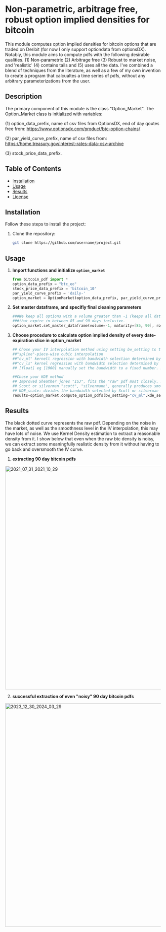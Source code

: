 # Non-parametric, arbitrage free, robust option implied densities for bitcoin
This module computes option implied densities for bitcoin options that are traded on Deribit (for now I only support optiondata from optionsDX). Notably, this module aims to compute pdfs with the following desirable qualities. (1) Non-parametric (2) Arbitrage free (3) Robust to market noise, and 'realistic' (4) contains tails and (5) uses all the data.
I've combined a blend of techniques from the literature, as well as a few of my own invention to create a program that calcualtes a time series of pdfs, without any arbitrary parameterizations from the user. 

## Description
The primary component of this module is the class "Option_Market". The Option_Market class is initialized with variables: 

(1) option_data_prefix, name of csv files from OptionsDX, end of day qoutes free from: https://www.optionsdx.com/product/btc-option-chains/

(2) par_yield_curve_prefix, name of csv files from: https://home.treasury.gov/interest-rates-data-csv-archive  

(3) stock_price_data_prefix. 
## Table of Contents
- [Installation](#installation)
- [Usage](#usage)
- [Results](#Results)
- [License](#license)

## Installation
Follow these steps to install the project:

1. Clone the repository:
   ```bash
   git clone https://github.com/username/project.git
   ```
## Usage

1. **Import functions and initialize `option_market`**
   ```python
   from bitcoin_pdf import *
   option_data_prefix = "btc_eo"
   stock_price_data_prefix = 'bitcoin_10'
   par_yield_curve_prefix = 'daily-'
   option_market = OptionMarket(option_data_prefix, par_yield_curve_prefix, stock_price_data_prefix)
   
2. **Set master dataframe, and specifiy final cleaning parameters**
   ```python
   ###We keep all options with a volume greater than -1 (keeps all data). Keeps all options
   ###that expire in between 85 and 90 days inclusive. 
   option_market.set_master_dataframe(volume=-1, maturity=[85, 90], rolling=False)
3. **Choose procedure to calculate option implied density of every date-expiration slice in option_market**
   ```python
   ## Chose your IV interpolation method using setting bw_setting to the following:
   ##"spline"-piece-wise cubic interpolation
   ##"cv_ml" kernell regression with bandwidth selection determined by cross validation maximum likelihood. Recommended, default setting.
   ##"cv_ls" kernel regression with bandwidth selection determined by cross validation least squares
   ## [float] eg [1000] manually set the bandwidth to a fixed number. Not recommended.

   ##Chose your KDE method
   ## Improved Sheather jones "ISJ", fits the "raw" pdf most closely. Recommended, especially for CV_ML.
   ## Scott or silverman "scott", "silvermann", generally produces smooth guassian densities. Can produced very biased results at the cost of lower variance. Not recommended
   ## KDE_scale: divides the bandwidth selected by Scott or silverman by this number. Can be used to encourage the algorithmn to pick a bandwidth between ISJ and scott. If ISJ is selected this argument does nothing. Default to 1
   results=option_market.compute_option_pdfs(bw_setting="cv_ml",kde_setting="ISJ",kde_scale=1,plotting=True,truncate=False,plot_raw=True)
## Results
The black dotted curve represents the raw pdf. Depending on the noise in the market, as well as the smoothness level in the IV interpolation, this may have lots of noise. We use Kernel Density estimation to extract a reasonable density from it. I show below that even when the raw btc density is noisy, we can extract some meaningfully realistic density from it without having to go back and oversmooth the IV curve.
1. **extracting 90 day bitcoin pdfs**
<img width="720" alt="2021_07_31_2021_10_29" src="https://github.com/user-attachments/assets/beafca25-f51f-4ede-905f-253b61fde950">

2. **successful extraction of even "noisy" 90 day bitcoin pdfs**
<img width="720" alt="2023_12_30_2024_03_29" src="https://github.com/user-attachments/assets/359975ae-cf94-46b0-8144-f415dcd39b23">


